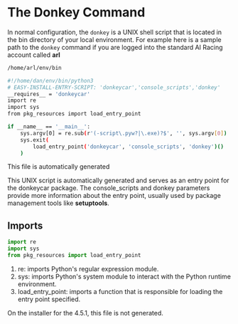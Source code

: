 # The Donkey Command

In normal configuration, the ```donkey``` is a UNIX shell script
that is located in the bin directory of your local environment.  For
example here is a sample path to the ```donkey``` command if you
are logged into the standard AI Racing account called **arl**

```sh
/home/arl/env/bin
```

```sh
#!/home/dan/env/bin/python3
# EASY-INSTALL-ENTRY-SCRIPT: 'donkeycar','console_scripts','donkey'
__requires__ = 'donkeycar'
import re
import sys
from pkg_resources import load_entry_point

if __name__ == '__main__':
    sys.argv[0] = re.sub(r'(-script\.pyw?|\.exe)?$', '', sys.argv[0])
    sys.exit(
        load_entry_point('donkeycar', 'console_scripts', 'donkey')()
    )
```

This file is automatically generated

This UNIX script is automatically generated and serves as an entry point for the donkeycar package. The console_scripts and donkey parameters provide more information about the entry point, usually used by package management tools like **setuptools**.

## Imports

```py
import re
import sys
from pkg_resources import load_entry_point
```

1. re: imports Python's regular expression module.
2. sys: imports Python's system module to interact with the Python runtime environment.
3. load_entry_point: imports a function that is responsible for loading the entry point specified.


On the installer for the 4.5.1, this file is not generated.